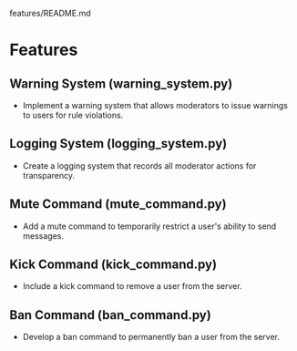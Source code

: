 features/README.md
# Features

## Warning System (warning_system.py)
- Implement a warning system that allows moderators to issue warnings to users for rule violations.

## Logging System (logging_system.py)
- Create a logging system that records all moderator actions for transparency.

## Mute Command (mute_command.py)
- Add a mute command to temporarily restrict a user's ability to send messages.

## Kick Command (kick_command.py)
- Include a kick command to remove a user from the server.

## Ban Command (ban_command.py)
- Develop a ban command to permanently ban a user from the server.